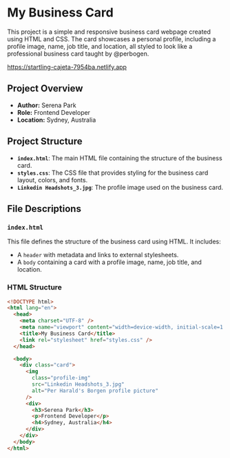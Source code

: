# My Business Card

This project is a simple and responsive business card webpage created using HTML and CSS. The card showcases a personal profile, including a profile image, name, job title, and location, all styled to look like a professional business card taught by @perbogen.

https://startling-cajeta-7954ba.netlify.app

## Project Overview

- **Author:** Serena Park
- **Role:** Frontend Developer
- **Location:** Sydney, Australia

## Project Structure

- **`index.html`**: The main HTML file containing the structure of the business card.
- **`styles.css`**: The CSS file that provides styling for the business card layout, colors, and fonts.
- **`Linkedin Headshots_3.jpg`**: The profile image used on the business card.

## File Descriptions

### `index.html`

This file defines the structure of the business card using HTML. It includes:
- A `header` with metadata and links to external stylesheets.
- A `body` containing a card with a profile image, name, job title, and location.

### HTML Structure

```html
<!DOCTYPE html>
<html lang="en">
  <head>
    <meta charset="UTF-8" />
    <meta name="viewport" content="width=device-width, initial-scale=1.0" />
    <title>My Business Card</title>
    <link rel="stylesheet" href="styles.css" />
  </head>

  <body>
    <div class="card">
      <img
        class="profile-img"
        src="Linkedin Headshots_3.jpg"
        alt="Per Harald's Borgen profile picture"
      />
      <div>
        <h3>Serena Park</h3>
        <p>Frontend Developer</p>
        <h4>Sydney, Australia</h4>
      </div>
    </div>
  </body>
</html>
